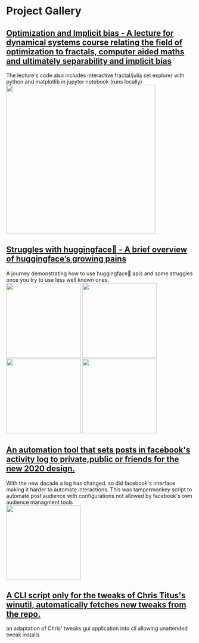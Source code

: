 # Project Gallery  

## [Optimization and Implicit bias - A lecture for dynamical systems course relating the field of optimization to fractals, computer aided maths and ultimately separability and implicit bias](https://github.com/YoraiLevi/Optimization_and_Dynamical_systems_Fixed_point_iterations_and_Implicit_Bias)
The lecture's code also includes interactive fractal/julia set explorer with python and matplotlib in jupyter notebook (runs locally)
<img src="https://github.com/user-attachments/assets/ee288951-d84c-44b5-89d8-cba00d6a0c03" width="400"/>



## [Struggles with huggingface🤗 - A brief overview of huggingface’s growing pains](https://github.com/YoraiLevi/Intro-to-Deep-Learning-Final-Project-CS236781/blob/master/Part1_MiniProject.ipynb)  
A journey demonstrating how to use huggingface🤗 apis and some struggles once you try to use less well known ones.  
<img src="https://github.com/user-attachments/assets/79ea1ff4-f5be-4dd9-affe-896953724273" width="200"/>
<img src="https://github.com/user-attachments/assets/ed4e565c-9523-45f2-811f-3a6b4eea9e1c" width="200"/>
<img src="https://github.com/user-attachments/assets/e2f71cd5-bd4b-4156-90e5-a4e7f4944368" width="200"/>
<img src="https://github.com/user-attachments/assets/7dc5c205-1056-49a4-9e27-155c28dfd5c9" width="200"/>




## [An automation tool that sets posts in facebook's activity log to private,public or friends for the new 2020 design.](https://github.com/YoraiLevi/SetFacebookPostsPrivate)  
With the new decade a log has changed, so did facebook's interface making it harder to automate interactions. This was tampermonkey script to automate post audience with configurations not allowed by facebook's own audience managment tools  
<img src="https://github.com/user-attachments/assets/95497fb6-c79c-48ca-b97c-40e6aa346f6c" width="200"/>


## [A CLI script only for the tweaks of Chris Titus's winutil, automatically fetches new tweaks from the repo.](https://github.com/YoraiLevi/winutil_tweaks_cli)  
an adaptation of Chris' tweaks gui application into cli allowing unattended tweak installs
